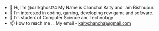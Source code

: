 - 👋 Hi, I’m @darkghost24 My Name is Chanchal Kaity and i am Bishnupur.
- 👀 I’m interested in coding, gaming, developing new game and software.
- 🌱 I’m student of Computer Science and Technology 
- 📫 How to reach me ... My email - kaitychanchal@gmail.com 
<!---
darkghost24/darkghost24 is a ✨ special ✨ repository because its `README.md` (this file) appears on your GitHub profile.
You can click the Preview link to take a look at your changes.
--->
